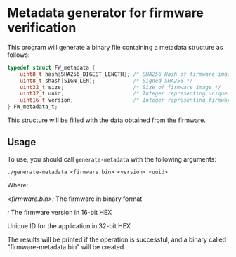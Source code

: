 # Metadata generator for firmware verification
This program will generate a binary file containing a metadata structure as
follows:

```c
typedef struct FW_metadata {
    uint8_t hash[SHA256_DIGEST_LENGTH]; /* SHA256 Hash of firmware image */
    uint8_t shash[SIGN_LEN];            /* Signed SHA256 */
    uint32_t size;                      /* Size of firmware image */
    uint32_t uuid;                      /* Integer representing unique firmware ID */
    uint16_t version;                   /* Integer representing firmware version */
} FW_metadata_t;
```

This structure will be filled with the data obtained from the firmware.

## Usage
To use, you should call `generate-metadata` with the following arguments:

```console
./generate-metadata <firmware.bin> <version> <uuid>
```

Where:

_<firmware.bin>:_ The firmware in binary format

_<version>:_ The firmware version in 16-bit HEX

_<uuid>_ Unique ID for the application in 32-bit HEX

The results will be printed if the operation is successful, and a binary
called "firmware-metadata.bin" will be created.
